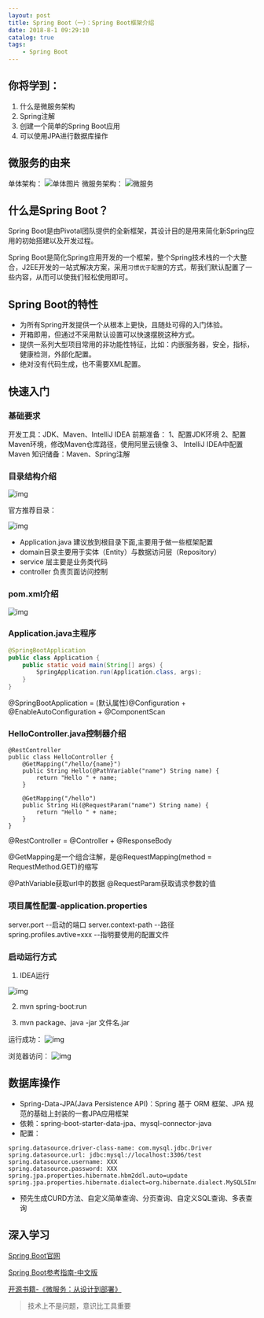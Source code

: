 ```yaml
---
layout: post
title: Spring Boot（一）：Spring Boot框架介绍
date: 2018-8-1 09:29:10
catalog: true
tags:
    - Spring Boot
---
```


## 你将学到：

1. 什么是微服务架构
2. Spring注解
3. 创建一个简单的Spring Boot应用
4. 可以使用JPA进行数据库操作

## 微服务的由来

单体架构：
![单体图片](../../../../img/in-post/post-spring-boot/post-art1.png)
微服务架构：
![微服务](../../../../img/in-post/post-spring-boot/post-art2.png)

## 什么是Spring Boot？

Spring Boot是由Pivotal团队提供的全新框架，其设计目的是用来简化新Spring应用的初始搭建以及开发过程。

Spring Boot是简化Spring应用开发的一个框架，整个Spring技术栈的一个大整合，J2EE开发的一站式解决方案，采用`习惯优于配置`的方式，帮我们默认配置了一些内容，从而可以使我们轻松使用即可。

## Spring Boot的特性

- 为所有Spring开发提供一个从根本上更快，且随处可得的入门体验。
- 开箱即用，但通过不采用默认设置可以快速摆脱这种方式。
- 提供一系列大型项目常用的非功能性特征，比如：内嵌服务器，安全，指标，健康检测，外部化配置。
- 绝对没有代码生成，也不需要XML配置。

## 快速入门

### 基础要求

开发工具：JDK、Maven、IntelliJ IDEA
前期准备：
1、配置JDK环境
2、配置Maven环境，修改Maven仓库路径，使用阿里云镜像
3、 IntelliJ IDEA中配置Maven
知识储备：Maven、Spring注解

### 目录结构介绍

![img](../../../../img/in-post/post-spring-boot/post01.png)

官方推荐目录：

![img](../../../../img/in-post/post-spring-boot/post02.png)

* Application.java 建议放到根目录下面,主要用于做一些框架配置
* domain目录主要用于实体（Entity）与数据访问层（Repository）
* service 层主要是业务类代码
* controller 负责页面访问控制

### pom.xml介绍

![img](../../../../img/in-post/post-spring-boot/post03.png)

### Application.java主程序

```java
@SpringBootApplication
public class Application {
    public static void main(String[] args) {
        SpringApplication.run(Application.class, args);
    }
}
```

@SpringBootApplication = (默认属性)@Configuration + @EnableAutoConfiguration + @ComponentScan

### HelloController.java控制器介绍

```
@RestController
public class HelloController {
    @GetMapping("/hello/{name}")
    public String Hello(@PathVariable("name") String name) {
        return "Hello " + name;
    }

    @GetMapping("/hello")
    public String Hi(@RequestParam("name") String name) {
        return "Hello " + name;
    }
}
```

@RestController = @Controller + @ResponseBody

@GetMapping是一个组合注解，是@RequestMapping(method = RequestMethod.GET)的缩写

@PathVariable获取url中的数据
@RequestParam获取请求参数的值

### 项目属性配置-application.properties

server.port  --启动的端口
server.context-path --路径
spring.profiles.avtive=xxx --指明要使用的配置文件

### 启动运行方式

1. IDEA运行

![img](../../../../img/in-post/post-spring-boot/post04.png)

2. mvn spring-boot:run

3. mvn package、java -jar 文件名.jar

运行成功：
![img](../../../../img/in-post/post-spring-boot/post05.png)

浏览器访问：
![img](../../../../img/in-post/post-spring-boot/post06.png)

## 数据库操作

- Spring-Data-JPA(Java Persistence API)：Spring 基于 ORM 框架、JPA 规范的基础上封装的一套JPA应用框架
- 依赖：spring-boot-starter-data-jpa、mysql-connector-java
- 配置：
```
spring.datasource.driver-class-name: com.mysql.jdbc.Driver
spring.datasource.url: jdbc:mysql://localhost:3306/test
spring.datasource.username: XXX
spring.datasource.password: XXX
spring.jpa.properties.hibernate.hbm2ddl.auto=update
spring.jpa.properties.hibernate.dialect=org.hibernate.dialect.MySQL5InnoDBDialect
 ```
- 预先生成CURD方法、自定义简单查询、分页查询、自定义SQL查询、多表查询

## 深入学习

[Spring Boot官网](https://spring.io/projects/spring-boot)

[Spring Boot参考指南-中文版](https://qbgbook.gitbooks.io/spring-boot-reference-guide-zh/content/)

[开源书籍-《微服务：从设计到部署》](https://github.com/DocsHome/microservices)

> 技术上不是问题，意识比工具重要